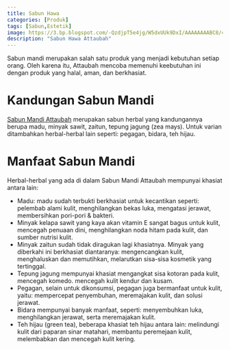 ```yaml
---
title: Sabun Hawa
categories: [Produk]
tags: [Sabun,Estetik]
image: https://3.bp.blogspot.com/-QzdjpT5e4jg/W5dxUUk9DxI/AAAAAAAABC8/47ywhYiprC0X2o3Mbb17irQW0p9gx8euwCKgBGAs/s1600/sabun-mandi-dq0.png
description: "Sabun Hawa Attaubah"
---
```


<div class="paraph">Sabun mandi merupakan salah satu produk yang menjadi kebutuhan setiap orang. Oleh karena itu, Attaubah mencoba memenuhi keebutuhan ini dengan produk yang halal, aman, dan berkhasiat.</div>

<h1>Kandungan Sabun Mandi</h1>

<div class="paraph"><a  class="mhoapp green" href="{{ site.baseurl }}/posts/sabun-mandi-dq0" title="Sabun Mandi Attaubah">Sabun Mandi Attaubah</a> merupakan sabun herbal yang kandungannya berupa madu, minyak sawit, zaitun, tepung jagung (zea mays). Untuk varian ditambahkan herbal-herbal lain seperti: pegagan, bidara, teh hijau.</div>

<h1>Manfaat Sabun Mandi</h1>

<div class="paraph">Herbal-herbal yang ada di dalam Sabun Mandi Attaubah mempunyai khasiat antara lain:</div>

<ul>
    <li>Madu: madu sudah terbukti berkhasiat untuk kecantikan seperti: pelembab alami kulit, menghilangkan bekas luka, mengatasi jerawat, membersihkan pori-pori & bakteri.</li>
    <li>Minyak kelapa sawit yang kaya akan vitamin E sangat bagus untuk kulit, mencegah penuaan dini, menghilangkan noda hitam pada kulit, dan sumber nutrisi kulit.</li>
    <li>Minyak zaitun sudah tidak diragukan lagi khasiatnya. Minyak yang diberkahi ini berkhasiat diantaranya: mengencangkan kulit, menghaluskan dan memutihkan, melarutkan sisa-sisa kosmetik yang tertinggal.</li>
    <li>Tepung jagung mempunyai khasiat mengangkat sisa kotoran pada kulit, mencegah komedo. mencegah kulit kendur dan kusam.</li>
    <li>Pegagan, selain untuk dikonsumsi, pegagan juga bermanfaat untuk kulit, yaitu: mempercepat penyembuhan, meremajakan kulit, dan solusi jerawat.</li>
    <li>Bidara mempunyai banyak manfaat, seperti: menyembuhkan luka, menghilangkan jerawat, serta meremajakan kulit.</li>
    <li>Teh hijau (green tea), beberapa khasiat teh hijau antara lain: melindungi kulit dari paparan sinar matahari, membantu peremejaan kulit, melembabkan dan mencegah kulit kering.</li>
</ul>